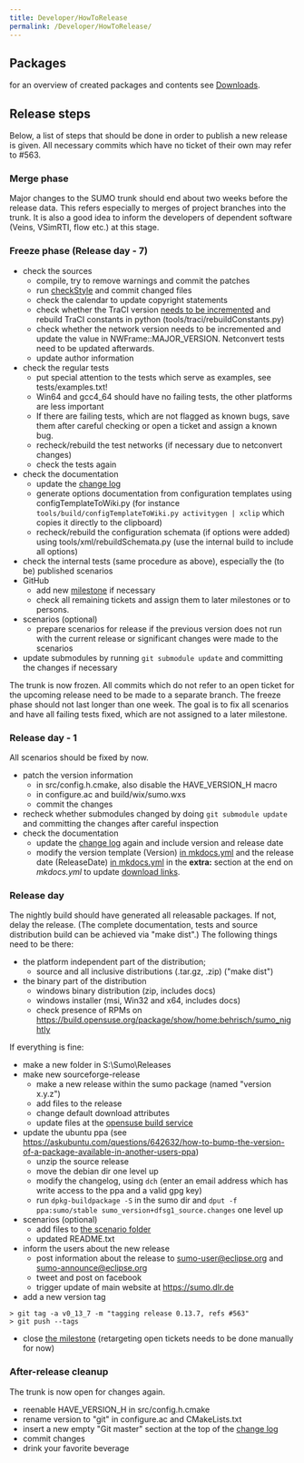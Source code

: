 ```yaml
---
title: Developer/HowToRelease
permalink: /Developer/HowToRelease/
---
```


## Packages

for an overview of created packages and contents see
[Downloads](../Downloads.md).

## Release steps

Below, a list of steps that should be done in order to publish a new
release is given. All necessary commits which have no ticket of their
own may refer to #563.

### Merge phase

Major changes to the SUMO trunk should end about two weeks before the
release data. This refers especially to merges of project branches into
the trunk. It is also a good idea to inform the developers of dependent
software (Veins, VSimRTI, flow etc.) at this stage.

### Freeze phase (Release day - 7)

- check the sources
  - compile, try to remove warnings and commit the patches
  - run [checkStyle](../Developer/CodeStyle.md) and commit
    changed files
  - check the calendar to update copyright statements
  - check whether the TraCI version [needs to be incremented](../TraCI/Control-related_commands.md#response_0x00_version)
    and rebuild TraCI constants in python
    (tools/traci/rebuildConstants.py)
  - check whether the network version needs to be incremented and
    update the value in NWFrame::MAJOR_VERSION. Netconvert tests
    need to be updated afterwards.
  - update author information
- check the regular tests
  - put special attention to the tests which serve as examples, see
    tests/examples.txt\!
  - Win64 and gcc4_64 should have no failing tests, the other
    platforms are less important
  - If there are failing tests, which are not flagged as known bugs,
    save them after careful checking or open a ticket and assign a
    known bug.
  - recheck/rebuild the test networks (if necessary due to
    netconvert changes)
  - check the tests again
- check the documentation
  - update the [change log](../ChangeLog.md)
  - generate options documentation from configuration templates
    using configTemplateToWiki.py (for instance
    `tools/build/configTemplateToWiki.py activitygen | xclip` which
    copies it directly to the clipboard)
  - recheck/rebuild the configuration schemata (if options were
    added) using tools/xml/rebuildSchemata.py (use the internal
    build to include all options)
- check the internal tests (same procedure as above), especially the
  (to be) published scenarios
- GitHub
  - add new [milestone](https://github.com/DLR-TS/sumo/milestones)
    if necessary
  - check all remaining tickets and assign them to later milestones
    or to persons.
- scenarios (optional)
  - prepare scenarios for release if the previous version does not
    run with the current release or significant changes were made to
    the scenarios
- update submodules by running `git submodule update` and committing
  the changes if necessary

The trunk is now frozen. All commits which do not refer to an open
ticket for the upcoming release need to be made to a separate branch.
The freeze phase should not last longer than one week. The goal is to
fix all scenarios and have all failing tests fixed, which are not
assigned to a later milestone.

### Release day - 1

All scenarios should be fixed by now.

- patch the version information
  - in src/config.h.cmake, also disable the HAVE_VERSION_H macro
  - in configure.ac and build/wix/sumo.wxs
  - commit the changes
- recheck whether submodules changed by doing `git submodule update`
and committing the changes after careful inspection
- check the documentation
  - update the [change log](../ChangeLog.md) again and include
    version and release date
  - modify the version template (Version) [in mkdocs.yml]({{Source}}docs/web/mkdocs.yml) and
    the release date (ReleaseDate) [in mkdocs.yml]({{Source}}docs/web/mkdocs.yml) in the **extra:** section at the end on *mkdocs.yml* to update
    [download links](../Downloads.md).

### Release day

The nightly build should have generated all releasable packages. If not,
delay the release. (The complete documentation, tests and source
distribution build can be achieved via "make dist".) The
following things need to be there:

- the platform independent part of the distribution;
  - source and all inclusive distributions (.tar.gz, .zip) ("make dist")
- the binary part of the distribution
  - windows binary distribution (zip, includes docs)
  - windows installer (msi, Win32 and x64, includes docs)
  - check presence of RPMs on
    <https://build.opensuse.org/package/show/home:behrisch/sumo_nightly>

If everything is fine:

- make a new folder in S:\\Sumo\\Releases
- make new sourceforge-release
  - make a new release within the sumo package (named "version
    x.y.z")
  - add files to the release
  - change default download attributes
  - update files at the [opensuse build
    service](https://build.opensuse.org/package/show?package=sumo&project=home%3Abehrisch)
- update the ubuntu ppa (see
<https://askubuntu.com/questions/642632/how-to-bump-the-version-of-a-package-available-in-another-users-ppa>)
  - unzip the source release
  - move the debian dir one level up
  - modify the changelog, using `dch` (enter an email address which
    has write access to the ppa and a valid gpg key)
  - run `dpkg-buildpackage -S` in the sumo dir and `dput -f
    ppa:sumo/stable sumo_version+dfsg1_source.changes` one level up
- scenarios (optional)
  - add files to [the scenario
    folder](https://sourceforge.net/projects/sumo/files/traffic_data/scenarios/)
  - updated README.txt
- inform the users about the new release
  - post information about the release to sumo-user@eclipse.org and
    sumo-announce@eclipse.org
  - tweet and post on facebook
  - trigger update of main website at <https://sumo.dlr.de>
- add a new version tag

```
> git tag -a v0_13_7 -m "tagging release 0.13.7, refs #563"
> git push --tags
```

- close [the milestone](https://github.com/eclipse/sumo/milestones)
  (retargeting open tickets needs to be done manually for now)

### After-release cleanup

The trunk is now open for changes again.

- reenable HAVE_VERSION_H in src/config.h.cmake
- rename version to "git" in configure.ac and CMakeLists.txt
- insert a new empty "Git master" section at the top of the [change log](../ChangeLog.md)
- commit changes
- drink your favorite beverage